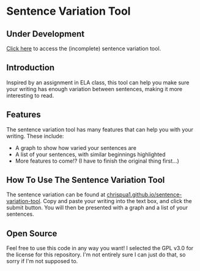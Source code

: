 # Sentence Variation Tool

## Under Development
[Click here](https://chrispua1.github.io/sentence-variation-tool/) to access the (incomplete) sentence variation tool.

## Introduction
Inspired by an assignment in ELA class, this tool can help you make sure your writing has enough variation between sentences, making it more interesting to read.

## Features
The sentence variation tool has many features that can help you with your writing. These include:
* A graph to show how varied your sentences are
* A list of your sentences, with similar beginnings highlighted
* More features to come!? (I have to finish the original thing first...)

## How To Use The Sentence Variation Tool
The sentence variation can be found at [chrispua1.github.io/sentence-variation-tool](https://chrispua1.github.io/sentence-variation-tool/). Copy and paste your writing into the text box, and click the submit button. You will then be presented with a graph and a list of your sentences.

## Open Source
Feel free to use this code in any way you want! I selected the GPL v3.0 for the license for this repository. I'm not entirely sure I can just do that, so sorry if I'm not supposed to.
